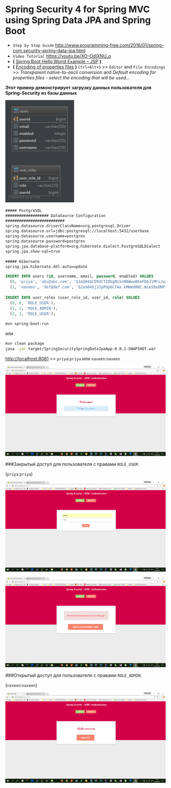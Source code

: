 # Spring Security 4 for Spring MVC using Spring Data JPA and Spring Boot

* `Step by Step Guide` http://www.programming-free.com/2016/01/spring-com.security-spring-data-jpa.html
* `Video Tutorial` https://youtu.be/XO-OdIXNU_o
* **(** [Spring Boot Hello World Example – JSP](https://www.mkyong.com/spring-boot/spring-boot-hello-world-example-jsp)  **)**
* **(** [Encoding of properties files](https://www.jetbrains.com/help/idea/properties-files.html) **)**  `Ctrl+Alt+S` >> `Editor` and `File Encodings` >> *Transparent native-to-ascii conversion* and *Default encoding for properties files - select the encoding that will be used*...

**Этот пример демонстрирует загрузку данных пользователя для Spring-Security из базы данных** 

![user_roles](user_roles.png)

```properties
##### PostgreSQL
################### DataSource Configuration ##########################
spring.datasource.driverClassName=org.postgresql.Driver
spring.datasource.url=jdbc:postgresql://localhost:5432/userbase
spring.datasource.username=postgres
spring.datasource.password=postgres
spring.jpa.database-platform=org.hibernate.dialect.PostgreSQLDialect
spring.jpa.show-sql=true

##### Hibernate
spring.jpa.hibernate.ddl-auto=update
```

```sql
INSERT INTO users (id, username, email, password, enabled) VALUES
  (0, 'priya', 'abc@abc.com', '$2a$04$CO93CT2ObgMiSnMAWwoBkeFObJlMYi/wzzOnPlsTP44r7qVq0Jln2', 1),
  (1, 'naveen', 'def@def.com', '$2a$04$j3JpPUp6CTAe.kMWmdRNC.Wie58xDNPfcYz0DBJxWkucJ6ekJuiJm', 1);

INSERT INTO user_roles (user_role_id, user_id, role) VALUES
  (0, 0, 'ROLE_USER'),
  (1, 1, 'ROLE_ADMIN'),
  (2, 1, 'ROLE_USER');
```

```bash
mvn spring-boot:run
```
или
```bash
mvn clean package
java -jar target/SpringSecuritySpringDataJpaApp-0.0.1-SNAPSHOT.war
```

[http://localhost:8081](http://localhost:8081) >> `priya`:`priya` или `naveen`:`naveen`


![uvwUxE](uvwUxE.png)

###Закрытый доступ для пользователя с правами `ROLE_USER`:

(`priya`:`priya`)

![8i5vBO](8i5vBO.png)

![ruTW6O](ruTW6O.png)

###Открытый доступ для пользователя с правами `ROLE_ADMIN`:

(`naveen`:`naveen`)

![FmxEwN](FmxEwN.png)

